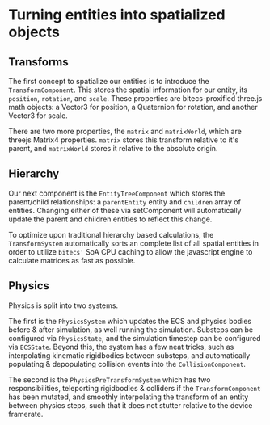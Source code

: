 # Turning entities into spatialized objects

## Transforms

The first concept to spatialize our entities is to introduce the `TransformComponent`. This stores the spatial information for our entity, its `position`, `rotation`, and `scale`. These properties are bitecs-proxified three.js math objects: a Vector3 for position, a Quaternion for rotation, and another Vector3 for scale.

There are two more properties, the `matrix` and `matrixWorld`, which are threejs Matrix4 properties. `matrix` stores this transform relative to it's parent, and `matrixWorld` stores it relative to the absolute origin.

## Hierarchy

Our next component is the `EntityTreeComponent` which stores the parent/child relationships: a `parentEntity` entity and `children` array of entities. Changing either of these via setComponent will automatically update the parent and children entities to reflect this change.

To optimize upon traditional hierarchy based calculations, the `TransformSystem` automatically sorts an complete list of all spatial entities in order to utilize `bitecs'` SoA CPU caching to allow the javascript engine to calculate matrices as fast as possible.

## Physics

Physics is split into two systems.

The first is the `PhysicsSystem` which updates the ECS and physics bodies before & after simulation, as well running the simulation. Substeps can be configured via `PhysicsState`, and the simulation timestep can be configured via `ECSState`. Beyond this, the system has a few neat tricks, such as interpolating kinematic rigidbodies between substeps, and automatically populating & depopulating collision events into the `CollisionComponent`. 

The second is the `PhysicsPreTransformSystem` which has two responsibilities, teleporting rigidbodies & colliders if the `TransformComponent` has been mutated, and smoothly interpolating the transform of an entity between physics steps, such that it does not stutter relative to the device framerate.